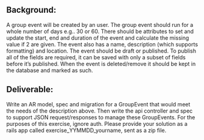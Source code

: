 ## Background:

A group event will be created by an user. The group event should run for a whole number of days e.g.. 30 or 60. There should be attributes to set and update the start, end and duration of the event and calculate the missing value if 2 are given. The event also has a name, description (which supports formatting) and location. The event should be draft or published. To publish all of the fields are required, it can be saved with only a subset of fields before it’s published. When the event is deleted/remove it should be kept in the database and marked as such.

## Deliverable:

Write an AR model, spec and migration for a GroupEvent that would meet the needs of the description above. Then write the api controller and spec to support JSON request/responses to manage these GroupEvents. For the purposes of this exercise, ignore auth. Please provide your solution as a rails app called exercise_YYMMDD_yourname, sent as a zip file.

